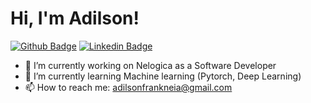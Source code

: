 # Hi, I'm Adilson! 

<!--
**Adilsitos/Adilsitos** is a ✨ _special_ ✨ repository because its `README.md` (this file) appears on your GitHub profile.
-->
[![Github Badge](https://img.shields.io/badge/-Github-000?style=flat-square&logo=Github&logoColor=white&link=https://github.com/Adilsitos)](https://github.com/Adilsitos)
[![Linkedin Badge](https://img.shields.io/badge/-LinkedIn-blue?style=flat-square&logo=Linkedin&logoColor=white&link=https://www.linkedin.com/in/adilson-f-6b7825134/)](https://www.linkedin.com/in/adilson-f-6b7825134/)


- 🔭 I’m currently working on Nelogica as a Software Developer
- 🌱 I’m currently learning Machine learning (Pytorch, Deep Learning) 
- 📫 How to reach me: adilsonfrankneia@gmail.com  


